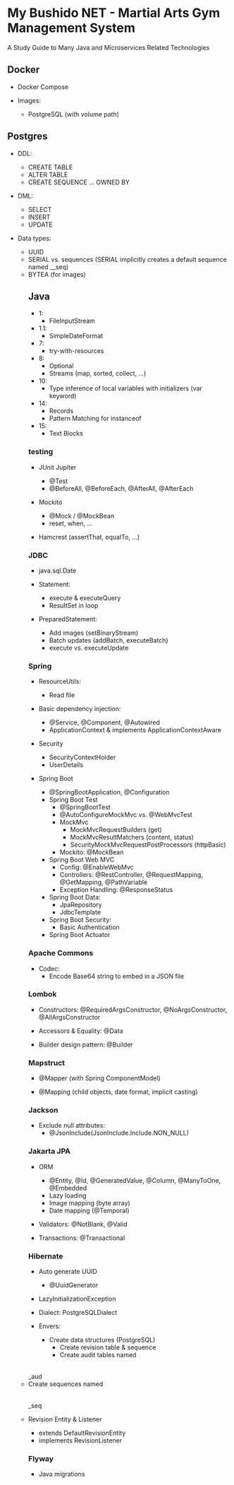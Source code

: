 # My Bushido NET - Martial Arts Gym Management System

A Study Guide to Many Java and Microservices Related Technologies

## Docker

- Docker Compose

- Images:
    - PostgreSQL (with volume path)

## Postgres

- DDL:
    - CREATE TABLE
    - ALTER TABLE
    - CREATE SEQUENCE ... OWNED BY

- DML:
    - SELECT
    - INSERT
    - UPDATE

- Data types:
    - UUID
    - SERIAL vs. sequences (SERIAL implicitly creates a default sequence named <table>_<column>_seq)
    - BYTEA (for images)

## Java

- 1:
    - FileInputStream
- 1.1:
    - SimpleDateFormat
- 7:
    - try-with-resources
- 8:
    - Optional
    - Streams (map, sorted, collect, ...)
- 10:
    - Type inference of local variables with initializers (var keyword)
- 14:
    - Records
    - Pattern Matching for instanceof
- 15:
    - Text Blocks

### testing

- JUnit Jupiter
    - @Test
    - @BeforeAll, @BeforeEach, @AfterAll, @AfterEach

- Mockito
    - @Mock / @MockBean
    - reset, when, ...

- Hamcrest (assertThat, equalTo, ...)

### JDBC

- java.sql.Date

- Statement:
    - execute & executeQuery
    - ResultSet in loop

- PreparedStatement:
    - Add images (setBinaryStream)
    - Batch updates (addBatch, executeBatch)
    - execute vs. executeUpdate

### Spring

- ResourceUtils:
    - Read file

- Basic dependency injection:
    - @Service, @Component, @Autowired
    - ApplicationContext & implements ApplicationContextAware

- Security
    - SecurityContextHolder
    - UserDetails

- Spring Boot
    - @SpringBootApplication, @Configuration
    - Spring Boot Test
        - @SpringBootTest
        - @AutoConfigureMockMvc vs. @WebMvcTest
        - MockMvc
            - MockMvcRequestBuilders (get)
            - MockMvcResultMatchers (content, status)
            - SecurityMockMvcRequestPostProcessors (httpBasic)
        - Mockito: @MockBean
    - Spring Boot Web MVC
        - Config: @EnableWebMvc
        - Controllers: @RestController, @RequestMapping, @GetMapping, @PathVariable
        - Exception Handling: @ResponseStatus
    - Spring Boot Data:
        - JpaRepository
        - JdbcTemplate
    - Spring Boot Security:
        - Basic Authentication
    - Spring Boot Actuator

### Apache Commons

- Codec:
    - Encode Base64 string to embed in a JSON file

### Lombok

- Constructors: @RequiredArgsConstructor, @NoArgsConstructor, @AllArgsConstructor

- Accessors & Equality: @Data

- Builder design pattern: @Builder

### Mapstruct

- @Mapper (with Spring ComponentModel)

- @Mapping (child objects, date format, implicit casting)

### Jackson

- Exclude null attributes:
    - @JsonInclude(JsonInclude.Include.NON_NULL)

### Jakarta JPA

- ORM
    - @Entity, @Id, @GeneratedValue, @Column, @ManyToOne, @Embedded
    - Lazy loading
    - Image mapping (byte array)
    - Date mapping (@Temporal)

- Validators: @NotBlank, @Valid

- Transactions: @Transactional

### Hibernate

- Auto generate UUID
    - @UuidGenerator

- LazyInitializationException

- Dialect: PostgreSQLDialect

- Envers:
    - Create data structures (PostgreSQL)
        - Create revision table & sequence
        - Create audit tables named <table>_aud
        - Create sequences named <table>_seq
- Revision Entity & Listener
    - extends DefaultRevisionEntity
    - implements RevisionListener

### Flyway

- Java migrations
